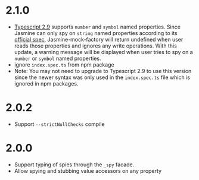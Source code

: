 # 2.1.0
 * [Typescript 2.9](https://www.typescriptlang.org/docs/handbook/release-notes/typescript-2-9.html) supports `number` and `symbol` named properties. Since Jasmine can only spy on `string` named properties according to its [official spec](https://jasmine.github.io/api/3.3/global.html#spyOnProperty), Jasmine-mock-factory will return undefined when user reads those properties and ignores any write operations. With this update, a warning message will be displayed when user tries to spy on a `number` or `symbol` named properties.
 * ignore `index.spec.ts` from npm package
 * Note: You may not need to upgrade to Typescript 2.9 to use this version since the newer syntax was only used in the `index.spec.ts` file which is ignored in npm packages.

# 2.0.2
 * Support `--strictNullChecks` compile

# 2.0.0
 * Support typing of spies through the `_spy` facade.
 * Allow spying and stubbing value accessors on any property